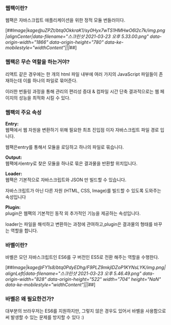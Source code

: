 ### **웹팩이란?**

웹팩은 자바스크립트 애플리케이션을 위한 정적 모듈 번들러이다.

[##_Image|kage@uZPZt/btq0OkkraK1/sy0Hyx7wTS1HMHwO6l2c7k/img.png|alignCenter|data-filename="스크린샷 2021-03-23 오후 5.33.00.png" data-origin-width="1866" data-origin-height="780" data-ke-mobilestyle="widthContent"|||_##]

### **웹팩은 무슨 역할을 하는거야?**

리액트 같은 경우에는 한 개의 html 파일 내부에 여러 가지의 JavaScript 파일들이 존재하는데 이를 하나의 파일로 묶어준다.

이러한 번들링 과정을 통해 관리의 편리성 증대 & 컴파일 시간 단축 결과적으로는 웹 페이지의 성능을 최적화 시킬 수 있다.

### **웹팩의 주요 속성**

**Entry:**  
웹팩에서 웹 자원을 변환하기 위해 필요한 최초 진입점 이자 자바스크립트 파일 경로 입니다.

웹팩은entry를 통해서 모듈을 로딩하고 하나의 파일로 묶습니다.

**Output:**  
웹팩에서entry로 찾은 모듈을 하나로 묶은 결과물을 반환할 위치입니다.

**Loader:**  
웹팩은 기본적으로 자바스크립트와 JSON 만 빌드할 수 있습니다.

자바스크립트가 아닌 다른 자원 (HTML, CSS, Image)를 빌드할 수 있도록 도와주는 속성입니다

**Plugin:**  
plugin은 웹팩의 기본적인 동작 외 추가적인 기능을 제공하는 속성입니다.

loader는 파일을 해석하고 변환하는 과정에 관여하고,plugin은 결과물의 형태를 바꾸는 역할을 합니다.

### **바벨이란?**

바벨은 모던 자바스크립트인 ES6를 구 버전인 ES5로 전환 해주는 역할을 수행한다.

[##_Image|kage@FY1s8/btq0PdyEDhg/F9PLZ9mkjlDZoP1KYNsLYK/img.png|alignLeft|data-filename="스크린샷 2021-03-23 오후 5.46.49.png" data-origin-width="828" data-origin-height="522" width="704" height="NaN" data-ke-mobilestyle="widthContent"|||_##]

### **바벨은 왜 필요한건가?**

대부분의 브라우저는 ES6를 지원하지만, 그렇지 않은 경우도 있어서 바벨을 사용함으로써 발생할 수 있는 문제를 방지할 수 있다 :)
